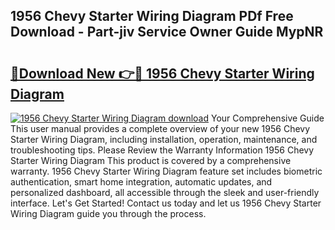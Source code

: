 ## 1956 Chevy Starter Wiring Diagram PDf Free Download - Part-jiv Service Owner Guide MypNR

# <h2><a href="http://dfjhmx.blite.top/?on=1956+Chevy+Starter+Wiring+Diagram">🔗Download New 👉🔴 1956 Chevy Starter Wiring Diagram</a></h2>

[![1956 Chevy Starter Wiring Diagram download](https://i.imgur.com/lujVjoI.png)](http://dfjhmx.blite.top/?on=1956+Chevy+Starter+Wiring+Diagram)
Your Comprehensive Guide This user manual provides a complete overview of your new 1956 Chevy Starter Wiring Diagram, including installation, operation, maintenance, and troubleshooting tips. Please Review the Warranty Information 1956 Chevy Starter Wiring Diagram This product is covered by a comprehensive warranty. 1956 Chevy Starter Wiring Diagram feature set includes biometric authentication, smart home integration, automatic updates, and personalized dashboard, all accessible through the sleek and user-friendly interface. Let's Get Started! Contact us today and let us 1956 Chevy Starter Wiring Diagram guide you through the process.
